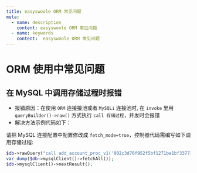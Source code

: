 ```yaml
---
title: easyswoole ORM 常见问题
meta:
  - name: description
    content: easyswoole ORM 常见问题
  - name: keywords
    content:  easyswoole ORM 常见问题
---
```


# ORM 使用中常见问题

## 在 MySQL 中调用存储过程时报错
- 报错原因：在使用 `ORM` 连接接池或者 `MySQLi` 连接池时, 在 `invoke` 里用 `queryBuilder()->raw()` 方式执行 `call 存储过程`，并发时会报错
- 解决方法示例代码如下：

请把 MySQL 连接配置中配置修改成 `fetch_mode=true`，控制器代码需编写如下调用存储过程:

```php
$db->rawQuery("call add_account_proc_v1('002c3d76f952f5bf1271be1bf33771d8', '102', 'huawei', 'tmp', '002c3d76f952f5bf1271be1bf33771d8', 1, '2020-08-14 17:29:36')");
var_dump($db->mysqlClient()->fetchAll());
$db->mysqlClient()->nextResult();
```